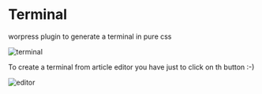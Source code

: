 Terminal
========

worpress plugin to generate a terminal in pure css

![terminal](http://pix.toile-libre.org/upload/original/1413022476.png)

To create a terminal from article editor you have just to click on th button :-)

![editor](http://pix.toile-libre.org/upload/original/1413022891.png)
